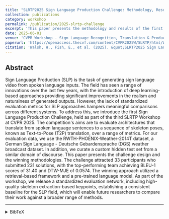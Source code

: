 ```yaml
---
title: "SLRTP2025 Sign Language Production Challenge: Methodology, Results and Future Work"
collection: publications
category: workshop
permalink: /publication/2025-slrtp-challenge
excerpt: 'This paper presents the methodology and results of the first Sign Language Production Challenge, held at the SLRTP Workshop at CVPR 2025, establishing a new baseline for the field.'
date: 2025-06-01
venue: 'CVPR Workshop - Sign Language Recognition, Translation & Production (SLRTP) 2025'
paperurl: 'https://openaccess.thecvf.com/content/CVPR2025W/SLRTP/html/Walsh_SLRTP2025_Sign_Language_Production_Challenge_Methodology_Results_and_Future_Work_CVPRW_2025_paper.html'
citation: 'Walsh, H., Fish, E., et al. (2025). &quot;SLRTP2025 Sign Language Production Challenge: Methodology, Results and Future Work.&quot; <i>Proceedings of the IEEE/CVF Conference on Computer Vision and Pattern Recognition (CVPR) Workshops</i>.'
---
```


## Abstract

Sign Language Production (SLP) is the task of generating sign language video from spoken language inputs. The field has seen a range of innovations over the last few years, with the introduction of deep learning-based approaches providing significant improvements in the realism and naturalness of generated outputs. However, the lack of standardized evaluation metrics for SLP approaches hampers meaningful comparisons across different systems. To address this, we introduce the first Sign Language Production Challenge, held as part of the third SLRTP Workshop at CVPR 2025. The competition's aims are to evaluate architectures that translate from spoken language sentences to a sequence of skeleton poses, known as Text-to-Pose (T2P) translation, over a range of metrics. For our evaluation data, we use the RWTH-PHOENIX-Weather-2014T dataset, a German Sign Language - Deutsche Gebardensprache (DGS) weather broadcast dataset. In addition, we curate a custom hidden test set from a similar domain of discourse. This paper presents the challenge design and the winning methodologies. The challenge attracted 33 participants who submitted 231 solutions, with the top-performing team achieving BLEU-1 scores of 31.40 and DTW-MJE of 0.0574. The winning approach utilized a retrieval-based framework and a pre-trained language model. As part of the workshop, we release a standardized evaluation network, including high-quality skeleton extraction-based keypoints, establishing a consistent baseline for the SLP field, which will enable future researchers to compare their work against a broader range of methods.

---

<details>
<summary>BibTeX</summary>
<pre>
@inproceedings{walsh2025slrtp2025,
  title={SLRTP2025 Sign Language Production Challenge: Methodology, Results and Future Work},
  author={Walsh, Harry and Fish, Ed and Sincan, Ozge Mercanoglu and Lakhal, Mohamed Ilyes and Bowden, Richard and Fox, Neil and Woll, Bencie and Wu, Kepeng and Li, Zecheng and Zhao, Weichao and others},
  booktitle={Proceedings of the Computer Vision and Pattern Recognition Conference},
  pages={4109--4119},
  year={2025}
}
</pre>
</details>
